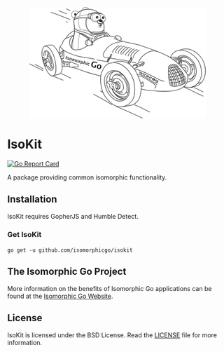 <p align="center"><a href="http://isomorphicgo.org" target="_blank"><img src="https://github.com/isomorphicgo/isogoapp/blob/master/static/images/isomorphic_go_logo.png"></a></p>

# IsoKit

[![Go Report Card](https://goreportcard.com/badge/github.com/isomorphicgo/isokit)](https://goreportcard.com/report/github.com/isomorphicgo/isokit)

A package providing common isomorphic functionality. 

## Installation

IsoKit requires GopherJS and Humble Detect.

### Get IsoKit
`go get -u github.com/isomorphicgo/isokit`


## The Isomorphic Go Project
More information on the benefits of Isomorphic Go applications can be found at the [Isomorphic Go Website](http://isomorphicgo.org).

## License
IsoKit is licensed under the BSD License. Read the [LICENSE](https://github.com/isomorphicgo/isokit/blob/master/LICENSE) file for more information.